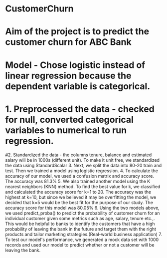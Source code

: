 # CustomerChurn
# Aim of the project is to predict the customer churn for ABC Bank
# Model - Chose logistic instead of linear regression because the dependent variable is categorical.
# 1. Preprocessed the data - checked for null, converted categorical variables to numerical to run regression. 
#2. Standardized the data - the columns tenure, balance and estimated salary will be in 1000s (different unit). To make it unit free, we standardized the data using StandardScalar
3. Next, we split the data into 80-20 train and test. Then we trained a model using logistic regression.
4. To calculate the accuracy of our model, we used a confusion matrix and accuracy score. The accuracy was 81.3%
5. We also trained another model using the K nearest neighbors (KNN) method. To find the best value for k, we classified and calculated the accuracy score for k=1 to 20. The accuracy was the highest at k=10, but since we believed it may be overfitting the model, we decided that k=5 would be the best fit for the purpose of our study. The accuracy score for this model was 80.05%
6. Using the two models above, we used predict_proba() to predict the probability of customer churn for an individual customer given some metrics such as age, salary, tenure etc.,. This would be helpful to banks to identify the customers that have a high probability of leaving the bank in the future and target them with the right products and tailor marketing strategies.(Real-world business application)
7. To test our model's performance, we generated a mock data set with 1000 records and used our model to predict whether or not a customer will be leaving the bank.
